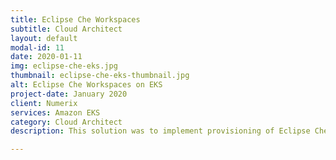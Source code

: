 ```yaml
---
title: Eclipse Che Workspaces
subtitle: Cloud Architect
layout: default
modal-id: 11
date: 2020-01-11
img: eclipse-che-eks.jpg
thumbnail: eclipse-che-eks-thumbnail.jpg
alt: Eclipse Che Workspaces on EKS
project-date: January 2020
client: Numerix
services: Amazon EKS
category: Cloud Architect
description: This solution was to implement provisioning of Eclipse Che workspaces on EKS. It is fully scalable and cost effective solution. New workspaces are spawned to EKS Fargate which reduces the management overhead. SSL certificates issued using Let's Encrypt and Cert Manager.

---
```

